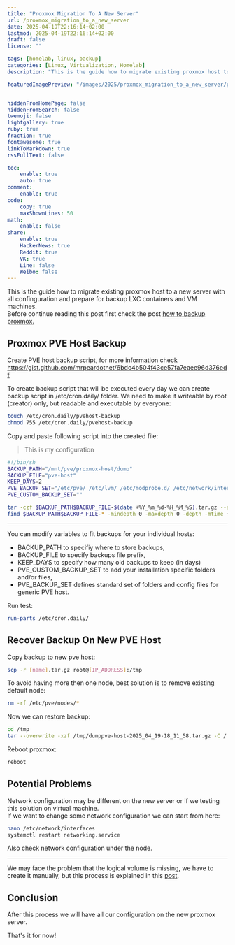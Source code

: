 ```yaml
---
title: "Proxmox Migration To A New Server"
url: /proxmox_migration_to_a_new_server
date: 2025-04-19T22:16:14+02:00
lastmod: 2025-04-19T22:16:14+02:00
draft: false
license: ""

tags: [homelab, linux, backup]
categories: [Linux, Virtualization, Homelab]
description: "This is the guide how to migrate existing proxmox host to a new server..."

featuredImagePreview: "/images/2025/proxmox_migration_to_a_new_server/proxmox_migration_to_a_new_server.png"


hiddenFromHomePage: false
hiddenFromSearch: false
twemoji: false
lightgallery: true
ruby: true
fraction: true
fontawesome: true
linkToMarkdown: true
rssFullText: false

toc:
    enable: true
    auto: true
comment:
    enable: true
code:
    copy: true
    maxShownLines: 50
math:
    enable: false
share:
    enable: true
    HackerNews: true
    Reddit: true
    VK: true
    Line: false
    Weibo: false
---
```

<!--more-->

This is the guide how to migrate existing proxmox host to a new server with all confinguration and prepare for backup LXC containers and VM machines.  
Before continue reading this post first check the post [how to backup proxmox.](https://vukilis.com/how_to_backup_proxmox/)

## Proxmox PVE Host Backup

Create PVE host backup script, for more information check https://gist.github.com/mrpeardotnet/6bdc4b504f43ce57fa7eaee96d376edf


To create backup script that will be executed every day we can create backup script in /etc/cron.daily/ folder. We need to make it writeable by root (creator) only, but readable and executable by everyone:

```bash
touch /etc/cron.daily/pvehost-backup
chmod 755 /etc/cron.daily/pvehost-backup
```

Copy and paste following script into the created file:


> This is my configuration

```bash
#!/bin/sh
BACKUP_PATH="/mnt/pve/proxmox-host/dump"
BACKUP_FILE="pve-host"
KEEP_DAYS=2
PVE_BACKUP_SET="/etc/pve/ /etc/lvm/ /etc/modprobe.d/ /etc/network/interfaces /etc/vzdump.conf /etc/sysctl.conf /etc/resolv conf /etc/ksmtuned.conf /etc/host>"
PVE_CUSTOM_BACKUP_SET=""

tar -czf $BACKUP_PATH$BACKUP_FILE-$(date +%Y_%m_%d-%H_%M_%S).tar.gz --absolute-names $PVE_BACKUP_SET $PVE_CUSTOM_BACKUP_SET
find $BACKUP_PATH$BACKUP_FILE-* -mindepth 0 -maxdepth 0 -depth -mtime +$KEEP_DAYS -delete
```

---

You can modify variables to fit backups for your individual hosts:

- BACKUP_PATH to specifiy where to store backups,
- BACKUP_FILE to specify backups file prefix,
- KEEP_DAYS to specify how many old backups to keep (in days)
- PVE_CUSTOM_BACKUP_SET to add your installation specific folders and/or files,
- PVE_BACKUP_SET defines standard set of folders and config files for generic PVE host.

Run test:

```bash
run-parts /etc/cron.daily/
```

## Recover Backup On New PVE Host

Copy backup to new pve host:

```bash
scp -r [name].tar.gz root@[IP_ADDRESS]:/tmp
```

To avoid having more then one node, best solution is to remove existing default node:

```bash
rm -rf /etc/pve/nodes/*
```

Now we can restore backup:

```bash
cd /tmp
tar --overwrite -xzf /tmp/dumppve-host-2025_04_19-18_11_58.tar.gz -C /
```

Reboot proxmox:

```bash
reboot
```

## Potential Problems

Network configuration may be different on the new server or if we testing this solution on virtual machine.  
If we want to change some network configuration we can start from here:

```bash
nano /etc/network/interfaces
systemctl restart networking.service
```

Also check network configuration under the node.

---

We may face the problem that the logical volume is missing, we have to create it manually, but this process is explained in this [post](https://vukilis.com/how_to_restore_proxmox/).


## Conclusion

After this process we will have all our configuration on the new proxmox server.

That's it for now!

